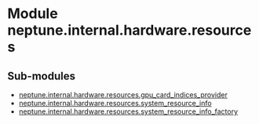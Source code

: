 Module neptune.internal.hardware.resources
==========================================

Sub-modules
-----------
* [neptune.internal.hardware.resources.gpu_card_indices_provider](https://app.gitbook.com/@jakub-czakon/s/neptune-ai//api-reference/neptune.internal.hardware.resources/neptune.internal.hardware.resources.gpu_card_indices_provider.md)
* [neptune.internal.hardware.resources.system_resource_info](https://app.gitbook.com/@jakub-czakon/s/neptune-ai//api-reference/neptune.internal.hardware.resources/neptune.internal.hardware.resources.system_resource_info.md)
* [neptune.internal.hardware.resources.system_resource_info_factory](https://app.gitbook.com/@jakub-czakon/s/neptune-ai//api-reference/neptune.internal.hardware.resources/neptune.internal.hardware.resources.system_resource_info_factory.md)